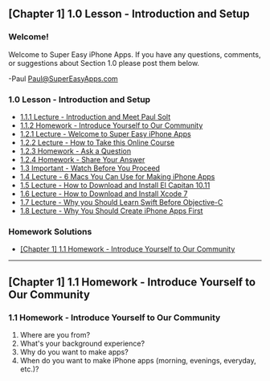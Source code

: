 ## [Chapter 1] 1.0 Lesson - Introduction and Setup ##

### Welcome! ###

Welcome to Super Easy iPhone Apps. If you have any questions, comments, or suggestions about Section 1.0 please post them below.

-Paul
[Paul@SuperEasyApps.com](mailto:Paul@SuperEasyApps.com)

### 1.0 Lesson - Introduction and Setup ###

* [1.1.1 Lecture - Introduction and Meet Paul Solt](http://courses.supereasyapps.com/courses/chapter-1-make-your-first-iphone-app/lectures/763097)
* [1.1.2 Homework - Introduce Yourself to Our Community](http://courses.supereasyapps.com/courses/chapter-1-make-your-first-iphone-app/lectures/765167)
* [1.2.1 Lecture - Welcome to Super Easy iPhone Apps](http://courses.supereasyapps.com/courses/chapter-1-make-your-first-iphone-app/lectures/760314)
* [1.2.2 Lecture - How to Take this Online Course](http://courses.supereasyapps.com/courses/chapter-1-make-your-first-iphone-app/lectures/760315)
* [1.2.3 Homework - Ask a Question](http://courses.supereasyapps.com/courses/chapter-1-make-your-first-iphone-app/lectures/760317)
* [1.2.4 Homework - Share Your Answer](http://courses.supereasyapps.com/courses/chapter-1-make-your-first-iphone-app/lectures/760316)
* [1.3 Important - Watch Before You Proceed](http://courses.supereasyapps.com/courses/chapter-1-make-your-first-iphone-app/lectures/763101)
* [1.4 Lecture - 6 Macs You Can Use for Making iPhone Apps](http://courses.supereasyapps.com/courses/chapter-1-make-your-first-iphone-app/lectures/763096)
* [1.5 Lecture - How to Download and Install El Capitan 10.11](http://courses.supereasyapps.com/courses/chapter-1-make-your-first-iphone-app/lectures/763100)
* [1.6 Lecture - How to Download and Install Xcode 7](http://courses.supereasyapps.com/courses/chapter-1-make-your-first-iphone-app/lectures/763099)
* [1.7 Lecture - Why you Should Learn Swift Before Objective-C](http://courses.supereasyapps.com/courses/chapter-1-make-your-first-iphone-app/lectures/763098)
* [1.8 Lecture - Why You Should Create iPhone Apps First](http://courses.supereasyapps.com/courses/chapter-1-make-your-first-iphone-app/lectures/763102)

### Homework Solutions ###

* [\[Chapter 1\] 1.1 Homework - Introduce Yourself to Our Community
](http://community.supereasyapps.com/t/chapter-1-1-1-homework-introduce-yourself-to-our-community/708)


---------------



## [Chapter 1] 1.1 Homework - Introduce Yourself to Our Community ##


### 1.1 Homework - Introduce Yourself to Our Community ###

1. Where are you from?
2. What's your background experience?
3. Why do you want to make apps?
4. When do you want to make iPhone apps (morning, evenings, everyday, etc.)?
